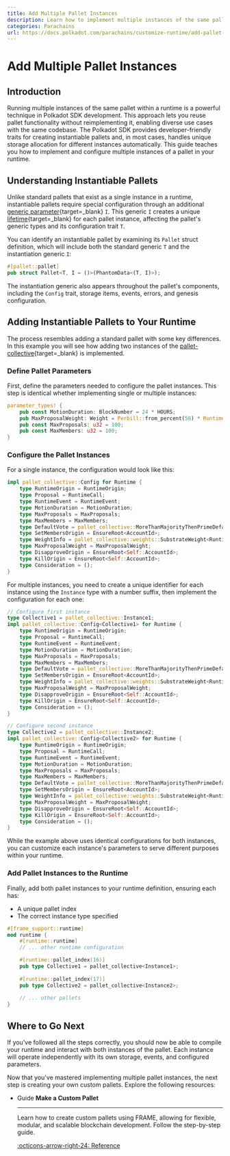 ```yaml
---
title: Add Multiple Pallet Instances
description: Learn how to implement multiple instances of the same pallet in your Polkadot SDK-based runtime to create and interact with modular blockchain components.
categories: Parachains
url: https://docs.polkadot.com/parachains/customize-runtime/add-pallet-instances/
---
```


# Add Multiple Pallet Instances

## Introduction

Running multiple instances of the same pallet within a runtime is a powerful technique in Polkadot SDK development. This approach lets you reuse pallet functionality without reimplementing it, enabling diverse use cases with the same codebase. The Polkadot SDK provides developer-friendly traits for creating instantiable pallets and, in most cases, handles unique storage allocation for different instances automatically. This guide teaches you how to implement and configure multiple instances of a pallet in your runtime.

## Understanding Instantiable Pallets

Unlike standard pallets that exist as a single instance in a runtime, instantiable pallets require special configuration through an additional [generic parameter](https://doc.rust-lang.org/reference/items/generics.html){target=\_blank} `I`.
This generic `I` creates a unique [lifetime](https://doc.rust-lang.org/rust-by-example/scope/lifetime.html){target=\_blank} for each pallet instance, affecting the pallet's generic types and its configuration trait `T`.

You can identify an instantiable pallet by examining its `Pallet` struct definition, which will include both the standard generic `T` and the instantiation generic `I`:

```rust
#[pallet::pallet]
pub struct Pallet<T, I = ()>(PhantomData<(T, I)>);
```

The instantiation generic also appears throughout the pallet's components, including the `Config` trait, storage items, events, errors, and genesis configuration.

## Adding Instantiable Pallets to Your Runtime

The process resembles adding a standard pallet with some key differences. In this example you will see how adding two instances of the [pallet-collective](https://github.com/paritytech/polkadot-sdk/tree/polkadot-stable2506-2/substrate/frame/collective){target=\_blank} is implemented.

### Define Pallet Parameters

First, define the parameters needed to configure the pallet instances. This step is identical whether implementing single or multiple instances:

```rust
parameter_types! {
    pub const MotionDuration: BlockNumber = 24 * HOURS;
    pub MaxProposalWeight: Weight = Perbill::from_percent(50) * RuntimeBlockWeights::get().max_block;
    pub const MaxProposals: u32 = 100;
    pub const MaxMembers: u32 = 100;
}
```

### Configure the Pallet Instances

For a single instance, the configuration would look like this:

```rust hl_lines="1"
impl pallet_collective::Config for Runtime {
    type RuntimeOrigin = RuntimeOrigin;
    type Proposal = RuntimeCall;
    type RuntimeEvent = RuntimeEvent;
    type MotionDuration = MotionDuration;
    type MaxProposals = MaxProposals;
    type MaxMembers = MaxMembers;
    type DefaultVote = pallet_collective::MoreThanMajorityThenPrimeDefaultVote;
    type SetMembersOrigin = EnsureRoot<AccountId>;
    type WeightInfo = pallet_collective::weights::SubstrateWeight<Runtime>;
    type MaxProposalWeight = MaxProposalWeight;
    type DisapproveOrigin = EnsureRoot<Self::AccountId>;
    type KillOrigin = EnsureRoot<Self::AccountId>;
    type Consideration = ();
}
```

For multiple instances, you need to create a unique identifier for each instance using the `Instance` type with a number suffix, then implement the configuration for each one:

```rust hl_lines="2-3"
// Configure first instance
type Collective1 = pallet_collective::Instance1;
impl pallet_collective::Config<Collective1> for Runtime {
    type RuntimeOrigin = RuntimeOrigin;
    type Proposal = RuntimeCall;
    type RuntimeEvent = RuntimeEvent;
    type MotionDuration = MotionDuration;
    type MaxProposals = MaxProposals;
    type MaxMembers = MaxMembers;
    type DefaultVote = pallet_collective::MoreThanMajorityThenPrimeDefaultVote;
    type SetMembersOrigin = EnsureRoot<AccountId>;
    type WeightInfo = pallet_collective::weights::SubstrateWeight<Runtime>;
    type MaxProposalWeight = MaxProposalWeight;
    type DisapproveOrigin = EnsureRoot<Self::AccountId>;
    type KillOrigin = EnsureRoot<Self::AccountId>;
    type Consideration = ();
}
```
```rust hl_lines="2-3"
// Configure second instance
type Collective2 = pallet_collective::Instance2;
impl pallet_collective::Config<Collective2> for Runtime {
    type RuntimeOrigin = RuntimeOrigin;
    type Proposal = RuntimeCall;
    type RuntimeEvent = RuntimeEvent;
    type MotionDuration = MotionDuration;
    type MaxProposals = MaxProposals;
    type MaxMembers = MaxMembers;
    type DefaultVote = pallet_collective::MoreThanMajorityThenPrimeDefaultVote;
    type SetMembersOrigin = EnsureRoot<AccountId>;
    type WeightInfo = pallet_collective::weights::SubstrateWeight<Runtime>;
    type MaxProposalWeight = MaxProposalWeight;
    type DisapproveOrigin = EnsureRoot<Self::AccountId>;
    type KillOrigin = EnsureRoot<Self::AccountId>;
    type Consideration = ();
}
```

While the example above uses identical configurations for both instances, you can customize each instance's parameters to serve different purposes within your runtime.

### Add Pallet Instances to the Runtime

Finally, add both pallet instances to your runtime definition, ensuring each has:

- A unique pallet index
- The correct instance type specified

```rust hl_lines="6-10"
#[frame_support::runtime]
mod runtime {
    #[runtime::runtime]
    // ... other runtime configuration

    #[runtime::pallet_index(16)]
    pub type Collective1 = pallet_collective<Instance1>;
    
    #[runtime::pallet_index(17)]
    pub type Collective2 = pallet_collective<Instance2>;
    
    // ... other pallets
}
```

## Where to Go Next

If you've followed all the steps correctly, you should now be able to compile your runtime and interact with both instances of the pallet. Each instance will operate independently with its own storage, events, and configured parameters.

Now that you've mastered implementing multiple pallet instances, the next step is creating your own custom pallets. Explore the following resources:

<div class="grid cards" markdown>

-   <span class="badge guide">Guide</span> __Make a Custom Pallet__

    ---

    Learn how to create custom pallets using FRAME, allowing for flexible, modular, and scalable blockchain development. Follow the step-by-step guide.

    [:octicons-arrow-right-24: Reference](/parachains/customize-runtime/pallet-development/create-a-pallet/)

</div>
